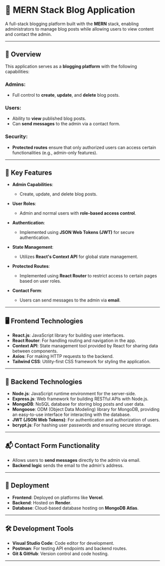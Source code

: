 # 📝 MERN Stack Blog Application

A full-stack blogging platform built with the **MERN** stack, enabling administrators to manage blog posts while allowing users to view content and contact the admin.

---

## 🚀 Overview

This application serves as a **blogging platform** with the following capabilities:

### **Admins**:
- Full control to **create**, **update**, and **delete** blog posts.

### **Users**:
- Ability to **view** published blog posts.
- Can **send messages** to the admin via a contact form.

### **Security**:
- **Protected routes** ensure that only authorized users can access certain functionalities (e.g., admin-only features).

---

## 🔑 Key Features

- **Admin Capabilities**:
  - Create, update, and delete blog posts.

- **User Roles**:
  - Admin and normal users with **role-based access control**.

- **Authentication**:
  - Implemented using **JSON Web Tokens (JWT)** for secure authentication.

- **State Management**:
  - Utilizes **React's Context API** for global state management.

- **Protected Routes**:
  - Implemented using **React Router** to restrict access to certain pages based on user roles.

- **Contact Form**:
  - Users can send messages to the admin via **email**.

---

## 🖥️ Frontend Technologies

- **React.js**: JavaScript library for building user interfaces.
- **React Router**: For handling routing and navigation in the app.
- **Context API**: State management tool provided by React for sharing data between components.
- **Axios**: For making HTTP requests to the backend.
- **Tailwind CSS**: Utility-first CSS framework for styling the application.

---

## 🔧 Backend Technologies

- **Node.js**: JavaScript runtime environment for the server-side.
- **Express.js**: Web framework for building RESTful APIs with Node.js.
- **MongoDB**: NoSQL database for storing blog posts and user data.
- **Mongoose**: ODM (Object Data Modeling) library for MongoDB, providing an easy-to-use interface for interacting with the database.
- **JWT (JSON Web Tokens)**: For authentication and authorization of users.
- **bcrypt.js**: For hashing user passwords and ensuring secure storage.

---

## 📬 Contact Form Functionality

- Allows users to **send messages** directly to the admin via email. 
- **Backend logic** sends the email to the admin's address.

---

## 🚀 Deployment

- **Frontend**: Deployed on platforms like **Vercel**.
- **Backend**: Hosted on **Render**.
- **Database**: Cloud-based database hosting on **MongoDB Atlas**.

---

## 🛠️ Development Tools

- **Visual Studio Code**: Code editor for development.
- **Postman**: For testing API endpoints and backend routes.
- **Git & GitHub**: Version control and code hosting.

---

